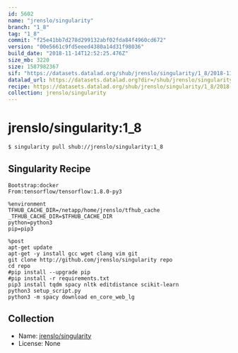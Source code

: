 ```yaml
---
id: 5602
name: "jrenslo/singularity"
branch: "1_8"
tag: "1_8"
commit: "f25e41bb7d278d299132abf02fda84f4960cd672"
version: "00e5661c9fd5eeed4380a14d31f98036"
build_date: "2018-11-14T12:52:25.476Z"
size_mb: 3220
size: 1587982367
sif: "https://datasets.datalad.org/shub/jrenslo/singularity/1_8/2018-11-14-f25e41bb-00e5661c/00e5661c9fd5eeed4380a14d31f98036.simg"
datalad_url: https://datasets.datalad.org?dir=/shub/jrenslo/singularity/1_8/2018-11-14-f25e41bb-00e5661c/
recipe: https://datasets.datalad.org/shub/jrenslo/singularity/1_8/2018-11-14-f25e41bb-00e5661c/Singularity
collection: jrenslo/singularity
---
```


# jrenslo/singularity:1_8

```bash
$ singularity pull shub://jrenslo/singularity:1_8
```

## Singularity Recipe

```singularity
Bootstrap:docker
From:tensorflow/tensorflow:1.8.0-py3

%environment
TFHUB_CACHE_DIR=/netapp/home/jrenslo/tfhub_cache
_TFHUB_CACHE_DIR=$TFHUB_CACHE_DIR
python=python3
pip=pip3

%post
apt-get update
apt-get -y install gcc wget clang vim git
git clone http://github.com/jrenslo/singularity repo
cd repo
#pip install --upgrade pip
#pip install -r requirements.txt
pip3 install tqdm spacy nltk editdistance scikit-learn
python3 setup_script.py
python3 -m spacy download en_core_web_lg
```

## Collection

 - Name: [jrenslo/singularity](https://github.com/jrenslo/singularity)
 - License: None

